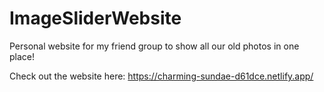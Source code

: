# ImageSliderWebsite

Personal website for my friend group to show all our old photos in one place!

Check out the website here: https://charming-sundae-d61dce.netlify.app/
